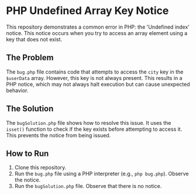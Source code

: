 # PHP Undefined Array Key Notice

This repository demonstrates a common error in PHP: the 'Undefined index' notice. This notice occurs when you try to access an array element using a key that does not exist.

## The Problem

The `bug.php` file contains code that attempts to access the `city` key in the `$userData` array.  However, this key is not always present.  This results in a PHP notice, which may not always halt execution but can cause unexpected behavior.

## The Solution

The `bugSolution.php` file shows how to resolve this issue. It uses the `isset()` function to check if the key exists before attempting to access it. This prevents the notice from being issued.

## How to Run

1. Clone this repository.
2. Run the `bug.php` file using a PHP interpreter (e.g., `php bug.php`). Observe the notice.
3. Run the `bugSolution.php` file. Observe that there is no notice.